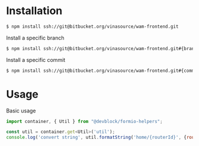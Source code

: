 # Installation

```sh
$ npm install ssh://git@bitbucket.org/vinasource/wam-frontend.git
```

Install a specific branch

```sh
$ npm install ssh://git@bitbucket.org/vinasource/wam-frontend.git#{branch_name}
```

Install a specific commit

```sh
$ npm install ssh://git@bitbucket.org/vinasource/wam-frontend.git#{commit_hash}
```

# Usage

Basic usage

```js
import container, { Util } from "@devblock/formio-helpers";

const util = container.get<Util>('util');
console.log('convert string', util.formatString('home/{routerId}', {routerId:'123456789'}));
```



